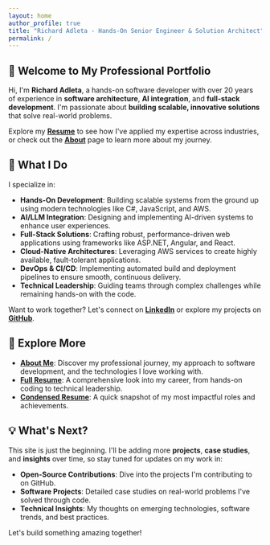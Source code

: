 ```yaml
---
layout: home
author_profile: true
title: "Richard Adleta - Hands‑On Senior Engineer & Solution Architect"
permalink: /
---
```


## 👋 Welcome to My Professional Portfolio

Hi, I'm **Richard Adleta**, a hands-on software developer with over 20 years of experience in **software architecture**, **AI integration**, and **full-stack development**. I'm passionate about **building scalable, innovative solutions** that solve real-world problems.

Explore my **[Resume](/resume)** to see how I've applied my expertise across industries, or check out the **[About](/about)** page to learn more about my journey.

## 🚀 **What I Do**

I specialize in:

- **Hands-On Development**: Building scalable systems from the ground up using modern technologies like C#, JavaScript, and AWS.
- **AI/LLM Integration**: Designing and implementing AI-driven systems to enhance user experiences.
- **Full-Stack Solutions**: Crafting robust, performance-driven web applications using frameworks like ASP.NET, Angular, and React.
- **Cloud-Native Architectures**: Leveraging AWS services to create highly available, fault-tolerant applications.
- **DevOps & CI/CD**: Implementing automated build and deployment pipelines to ensure smooth, continuous delivery.
- **Technical Leadership**: Guiding teams through complex challenges while remaining hands-on with the code.

Want to work together? Let's connect on **[LinkedIn](https://www.linkedin.com/in/radleta)** or explore my projects on **[GitHub](https://github.com/radleta)**.

## 📂 **Explore More**

- **[About Me](/about)**: Discover my professional journey, my approach to software development, and the technologies I love working with.
- **[Full Resume](/resume/full)**: A comprehensive look into my career, from hands-on coding to technical leadership.
- **[Condensed Resume](/resume/condensed)**: A quick snapshot of my most impactful roles and achievements.

## 💡 **What's Next?**

This site is just the beginning. I'll be adding more **projects**, **case studies**, and **insights** over time, so stay tuned for updates on my work in:

- **Open-Source Contributions**: Dive into the projects I'm contributing to on GitHub.
- **Software Projects**: Detailed case studies on real-world problems I've solved through code.
- **Technical Insights**: My thoughts on emerging technologies, software trends, and best practices.

Let's build something amazing together!
